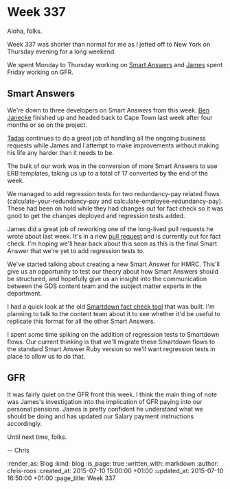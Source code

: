 Week 337
========

Aloha, folks.

Week 337 was shorter than normal for me as I jetted off to New York on Thursday evening for a long weekend.

We spent Monday to Thursday working on [Smart Answers][] and [James][] spent Friday working on GFR.

## Smart Answers

We're down to three developers on Smart Answers from this week. [Ben Janecke][] finished up and headed back to Cape Town last week after four months or so on the project.

[Tadas][] continues to do a great job of handling all the ongoing business requests while James and I attempt to make improvements without making his life any harder than it needs to be.

The bulk of our work was in the conversion of more Smart Answers to use ERB templates, taking us up to a total of 17 converted by the end of the week.

We managed to add regression tests for two redundancy-pay related flows (calculate-your-redundancy-pay and calculate-employee-redundancy-pay). These had been on hold while they had changes out for fact check so it was good to get the changes deployed and regression tests added.

James did a great job of reworking one of the long-lived pull requests he wrote about last week. It's in a new [pull request][PR 1777] and is currently out for fact check. I'm hoping we'll hear back about this soon as this is the final Smart Answer that we're yet to add regression tests to.

We've started talking about creating a new Smart Answer for HMRC. This'll give us an opportunity to test our theory about how Smart Answers should be structured, and hopefully give us an insight into the communication between the GDS content team and the subject matter experts in the department.

I had a quick look at the old [Smartdown fact check tool][factcheck-rake-task] that was built. I'm planning to talk to the content team about it to see whether it'd be useful to replicate this format for all the other Smart Answers.

I spent some time spiking on the addition of regression tests to Smartdown flows. Our current thinking is that we'll migrate these Smartdown flows to the standard Smart Answer Ruby version so we'll want regression tests in place to allow us to do that.

## GFR

It was fairly quiet on the GFR front this week. I think the main thing of note was James's investigation into the implication of GFR paying into our personal pensions. James is pretty confident he understand what we should be doing and has updated our Salary payment instructions accordingly.

Until next time, folks.

-- Chris

[Ben Janecke]: https://github.com/BenJanecke
[factcheck-rake-task]: https://github.com/alphagov/smart-answers/blob/master/lib/tasks/smartdown_generate_factcheck.rake
[James]: /james-mead
[PR 1777]: https://github.com/alphagov/smart-answers/pull/1777
[Smart Answers]: https://github.com/alphagov/smart-answers
[Tadas]: https://github.com/tadast

:render_as: Blog
:kind: blog
:is_page: true
:written_with: markdown
:author: chris-roos
:created_at: 2015-07-10 15:00:00 +01:00
:updated_at: 2015-07-10 16:50:00 +01:00
:page_title: Week 337
